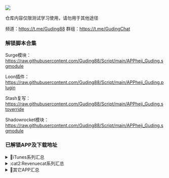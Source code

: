 ![](http://profile-counter.glitch.me/Guding88_Rewrite/count.svg)

仓库内容仅限测试学习使用，请勿用于其他途径

频道：https://t.me/Guding88 
群组：https://t.me/GudingChat 

### 解锁脚本合集

Surge模块：https://raw.githubusercontent.com/Guding88/Script/main/APPheji_Guding.sgmodule

Loon插件：https://raw.githubusercontent.com/Guding88/Script/main/APPheji_Guding.plugin

Stash复写：https://raw.githubusercontent.com/Guding88/Script/main/APPheji_Guding.stoverride

Shadowrocket模块：https://raw.githubusercontent.com/Guding88/Script/main/APPheji_Guding.sgmodule


### 已解锁APP及下载地址

<details>
   <summary>📱iTunes系列汇总</summary>    
   
|序号|APP名称|下载地址|
|--|--|--|
|1|百色特|[点击下载](https://apps.apple.com/app/id515094775)
|2|拍特内头|[点击下载](https://apps.apple.com/app/id992421775)
|3|Revive|[点击下载](https://apps.apple.com/app/id1616862692)
|4|Air系列|[点击下载](https://apps.apple.com/app/id1173365557)
|5|HashPhotos|[点击下载](https://apps.apple.com/app/id685784609)
|6|ProxyFi|[点击下载](https://apps.apple.com/app/id1671185533)
|7|Side|[点击下载](https://apps.apple.com/app/id1532395263)
|8|闪念|[点击下载](https://apps.apple.com/app/id1397149726)
|9|文晓生|[点击下载](https://apps.apple.com/app/id1595241052)
|10|小鸡专注|[点击下载](https://apps.apple.com/app/id1627691759)
|11|Picsew|[点击下载](https://apps.apple.com/app/id1208145167)
|12|安心天气|[点击下载](https://apps.apple.com/app/id1660522632)
|13|ProKnockout|[点击下载](https://apps.apple.com/app/id944665061)
|14|PutApp|[点击下载](https://apps.apple.com/app/id1456379965)
|15|ProKnockout|[点击下载](https://apps.apple.com/app/id944665061)
|16|VideoDay|[点击下载](https://apps.apple.com/app/id1483410865)
|17|‎Chat AI|[点击下载](https://apps.apple.com/app/id1660877567)
|18|‎ProCCD|[点击下载](https://apps.apple.com/app/id1616113199)
|19|‎Video Editor|[点击下载](https://apps.apple.com/app/id1403688344)
|20|Koloro|[点击下载](https://apps.apple.com/app/id1345159029)
|21|PDF Viewer|[点击下载](https://apps.apple.com/app/id1120099014)
|22|AllMyBatteries|[点击下载](https://apps.apple.com/app/id1621263412)
|23|ReLens|[点击下载](https://apps.apple.com/app/id1638027598)
|24|高级服装设计|[点击下载](https://apps.apple.com/app/id1413710253)
|25|Stylish Text|[点击下载](https://apps.apple.com/app/id1372415493)
|26|快捷指令库|[点击下载](https://apps.apple.com/app/id1540915106)
|27|灵动岛壁纸|[点击下载](https://apps.apple.com/app/id6444463659)
|28|鹰眼加速器|[点击下载](https://apps.apple.com/app/id1583608120)
|29|订阅通|[点击下载](https://apps.apple.com/app/id1577082754)
|30|intoLive|[点击下载](https://apps.apple.com/app/id1061859052)
|31|奇妙P图|[点击下载](https://apps.apple.com/app/id1509179692)
|32|卡片日记|[点击下载](https://apps.apple.com/app/id1295506659)



* Air系列未完全整理，**必须先下载计算器Air并解锁**，然后再下载同一开发者的同系列产品，会自动同步解锁。
</details>
<details>
   <summary>:cat2:Revenuecat系列汇总</summary>    
   
|序号|APP名称|下载地址|
|--|--|--|
|~~1~~|~~APTV~~|[点击下载](https://apps.apple.com/app/id1630403500)
|2|Authenticator|[点击下载](https://apps.apple.com/app/id1538761576)
|3|Photo Vault|[点击下载](https://apps.apple.com/app/id1562839653)
|4|Clockology|[点击下载](https://apps.apple.com/app/id1456386228)
|5|Falendar|[点击下载](https://apps.apple.com/app/id1670616883)
|6|GEIST|[点击下载](https://apps.apple.com/app/id897062509)
|7|InPaper|[点击下载](https://apps.apple.com/app/id1560313343)
|8|Lungy|[点击下载](https://apps.apple.com/app/id1545223887)
|9|MOZE|[点击下载](https://apps.apple.com/app/id1460011387)
|10|Monefy|[点击下载](https://apps.apple.com/app/id1212024409)
|11|OffScreen|[点击下载](https://apps.apple.com/app/id1474340105)
|12|Paper|[点击下载](https://apps.apple.com/app/id506003812)
|13|PhotoCleaner|[点击下载](https://apps.apple.com/app/id926090192)
|14|PhotoRoom|[点击下载](https://apps.apple.com/app/id1455009060)
|15|Pillow|[点击下载](https://apps.apple.com/app/id878691772)
|16|PixelMe|[点击下载](https://apps.apple.com/app/id1552314716)
|17|Purr|[点击下载](https://apps.apple.com/app/id1488455029)
|18|Reflectly|[点击下载](https://apps.apple.com/app/id1241229134)
|19|HealthView|[点击下载](https://apps.apple.com/app/id1020452064)
|20|TimeBloc|[点击下载](https://apps.apple.com/app/id1476033780)
|21|SleepTimer|[点击下载](https://apps.apple.com/app/id1057027109)
|22|Tally|[点击下载](https://apps.apple.com/app/id1090990601)
|23|Grateful|[点击下载](https://apps.apple.com/app/id1197512462)
|24|Last|[点击下载](https://apps.apple.com/app/id1092307625)
|25|Done|[点击下载](https://apps.apple.com/app/id1103961876)
|26|Sharp AI|[点击下载](https://apps.apple.com/app/id1622362309)
|27|Structured|[点击下载](https://apps.apple.com/app/id1499198946)
|28|喝水时间|[点击下载](https://apps.apple.com/app/id1401162094)
|29|Widgetsmith|[点击下载](https://apps.apple.com/app/id1523682319)
|30|Zoomable|[点击下载](https://apps.apple.com/app/id1568442831)
|31|车票票|[点击下载](https://apps.apple.com/app/id6446212291)
|32|方弗相机|[点击下载](https://apps.apple.com/app/id1621425556)
|33|饭卡|[点击下载](https://apps.apple.com/app/id1635764950)
|34|极简弹幕|[点击下载](https://apps.apple.com/app/id1572801421)
|35|极简日记|[点击下载](https://apps.apple.com/app/id1568936702)
|36|极简时钟|[点击下载](https://apps.apple.com/app/id1265404088)
|37|每日占星|[点击下载](https://apps.apple.com/app/id909048916)
|38|时间机器|[点击下载](https://apps.apple.com/app/id1502507360)
|39|始末|[点击下载](https://apps.apple.com/app/id1670906512)
|40|水心记|[点击下载](https://apps.apple.com/app/id1581076145)
|41|我的番茄|[点击下载](https://apps.apple.com/app/id1528322796)
|42|我的时间|[点击下载](https://apps.apple.com/app/id1481796842)
|43|星垂专注|[点击下载](https://apps.apple.com/app/id6446450915)
|44|星垂日记|[点击下载](https://apps.apple.com/app/id1663588935)
|45|已阅|[点击下载](https://apps.apple.com/app/id1589203887)
|46|诗片|[点击下载](https://apps.apple.com/app/id1672208469)
|47|习惯管家|[点击下载](https://apps.apple.com/app/id1253577148)
|48|LEMO FM|[点击下载](https://apps.apple.com/app/id6444756219)
|49|Dark Noise|[点击下载](https://apps.apple.com/app/id1465439395)
|50|VideoToPhoto|[点击下载](https://apps.apple.com/app/id1544125793)
|51|‎Chat AI|[点击下载](https://apps.apple.com/app/id1661016696)
|52|‎Photo Sync|[点击下载](https://apps.apple.com/app/id415850124)
|53|‎解忧娃娃|[点击下载](https://apps.apple.com/app/id1475104794)
|54|‎奇妙组件|[点击下载](https://apps.apple.com/app/id1466785009)
|55|‎卡片馆|[点击下载](https://apps.apple.com/app/id1441120440)
|56|‎白云天气|[点击下载](https://apps.apple.com/app/id1575901953)
|57|‎VSCO|[点击下载](https://apps.apple.com/app/id588013838)
|58|‎Tagmiibo|[点击下载](https://apps.apple.com/app/id1578966288)
|59|‎‎Amiibo Rewards|[点击下载](https://apps.apple.com/app/id1602924918)
|60|‎‎AmiiBoss|[点击下载](https://apps.apple.com/app/id1579972834)
|61|‎‎StressWatch|[点击下载](https://apps.apple.com/app/id6444737095)
|62|‎‎Anybox|[点击下载](https://apps.apple.com/app/id1593408455)
|63|‎‎‎Seamless|[点击下载](https://apps.apple.com/app/id1537718448)
|64|‎‎‎西江诗词|[点击下载](https://apps.apple.com/app/id1084924739)
|65|‎‎‎‎ImageX|[点击下载](https://apps.apple.com/app/id1668530080)
|66|‎‎‎‎‎Percento|[点击下载](https://apps.apple.com/app/id1494319934)
|67|‎‎‎‎‎Percento|[点击下载](https://apps.apple.com/app/id1612021829)
|68|‎‎‎‎‎Malloc VPN|[点击下载](https://apps.apple.com/app/id1632814003)
|69|‎‎‎‎‎Usage|[点击下载](https://apps.apple.com/app/id970353453)
|70|‎‎‎‎‎揭幕|[点击下载](https://apps.apple.com/app/id1585168957)
|71|‎‎‎‎‎小决定|[点击下载](https://apps.apple.com/app/id1338769645)
|72|‎‎‎‎‎元气计时|[点击下载](https://apps.apple.com/app/id1462723508)
|73|‎‎‎‎‎植物宝|[点击下载](https://apps.apple.com/app/id1566070492)
|74|‎‎‎‎‎HRZN|[点击下载](https://apps.apple.com/app/id1398160182)
|75|‎‎‎‎‎喵组件|[点击下载](https://apps.apple.com/app/id1563244756)
|76|‎‎‎‎‎MyPianist|[点击下载](https://apps.apple.com/app/id1460393665)
|77|‎‎‎‎‎Thenics|[点击下载](https://apps.apple.com/app/id1509531048)
|78|‎‎‎‎‎Currency|[点击下载](https://apps.apple.com/app/id284220417)
|79|‎‎‎‎‎Math Makers|[点击下载](https://apps.apple.com/app/id1558532437)
|80|‎‎‎‎‎Happy Days|[点击下载](https://apps.apple.com/app/id1564858029)
|81|‎‎‎‎‎Thiro|[点击下载](https://apps.apple.com/app/id1555982483)
|82|‎‎‎‎‎‎FTChatAI|[点击下载](https://apps.apple.com/app/id6446242414)
|83|‎‎‎‎‎‎秩序目标|[点击下载](https://apps.apple.com/app/id1609740590)



</details>
<details>
   <summary>🎉其它APP汇总</summary>    
   
|序号|APP名称|下载地址|
|--|--|--|
|1|CountThings|[点击下载](https://apps.apple.com/app/id1196810823)
|2|Cubox|[点击下载](https://apps.apple.com/app/id1113361350)
|3|NFC|[点击下载](https://apps.apple.com/app/id1249686798)
|4|PocketLists|[点击下载](https://apps.apple.com/app/id1272049520)
|5|Prisma|[点击下载](https://apps.apple.com/app/id1122649984)
|6|Todo清单|[点击下载](https://apps.apple.com/app/id1566997654)
|7|ToonMe|[点击下载](https://apps.apple.com/app/id1508120751)
|8|博树|[点击下载](https://apps.apple.com/app/id379968583)
|9|exping|[点击下载](https://apps.apple.com/app/id1581529305)
|10|飞跃VPN|[点击下载](https://apps.apple.com/app/id1590740244)
|11|极简汇率|[点击下载](https://apps.apple.com/app/id851033695)
|12|旅途随身听|[点击下载](https://apps.apple.com/app/id1622788638)
|13|每日艺术|[点击下载](https://apps.apple.com/app/id547982045)
|14|冥想星球|[点击下载](https://apps.apple.com/app/id1472457967)
|15|如期|[点击下载](https://apps.apple.com/app/id1579532060)
|16|stats.fm|[点击下载](https://apps.apple.com/app/id1526912392)
|17|小戈输入法|[点击下载](https://apps.apple.com/app/id1643095681)
|18|易截图2|[点击下载](https://apps.apple.com/app/id1633186528)
|19|一言|[点击下载](https://apps.apple.com/app/idid1010174792)
|20|指尖时光|[点击下载](https://apps.apple.com/app/id1392166974)
|21|Lensa AI|[点击下载](https://apps.apple.com/app/id1436732536)
|22|朝暮计划|[点击下载](https://apps.apple.com/app/id1535727202)
|23|有谱么|[点击下载](https://apps.apple.com/app/id973743727)
|24|格志日记|[点击下载](https://apps.apple.com/app/id1392523148)
|25|FIMO|[点击下载](https://apps.apple.com/app/id1454219307)
|26|Focos|[点击下载](https://apps.apple.com/app/id1274938524)
|27|亲爱的冰箱|[点击下载](https://apps.apple.com/app/id1555630532)
|28|给未来写封信|[点击下载](https://apps.apple.com/app/id1330852849)
|29|77进度|[点击下载](https://apps.apple.com/app/id1660947434)
|30|77时钟|[点击下载](https://apps.apple.com/app/id1627747584)
|31|77电脑助手|[点击下载](https://apps.apple.com/app/id1620485227)
|32|简讯|[点击下载](https://apps.apple.com/app/id1160249028)
|33|画世界|[点击下载](https://apps.apple.com/app/id1450111327)
|34|Drum Pad Machine|[点击下载](https://apps.apple.com/app/id1057968965)
|35|Pixel Art|[点击下载](https://apps.apple.com/app/id1274972321)
|36|Groovepad|[点击下载](https://apps.apple.com/app/id1454398991)
|37|时间积木|[点击下载](https://apps.apple.com/app/id821381018)
|38|Fomz|[点击下载](https://apps.apple.com/app/id1615744942)
|39|收起来|[点击下载](https://apps.apple.com/app/id1669206548)




